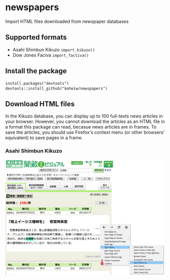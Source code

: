 # newspapers
Import HTML files downloaded from newspaper databases

## Supported formats

- Asahi Shimbun Kikuzo `import_kikuzo()`
- Dow Jones Faciva `import_factiva()`

## Install the package

```
install.packages("devtools")
devtools::install_github("koheiw/newspapers")
```
## Download HTML files

In the Kikuzo database, you can display up to 100 full-texts news articles in your browser. However, you cannot download the articles as an HTML file in a format this package can read, becasue news articles are in frames. To save the articles, you should use Firefox's context menu (or other browsers' equivalent) to save pages in a frame.

### Asahi Shimbun Kikuzo

![](images/kikuzo.png)
